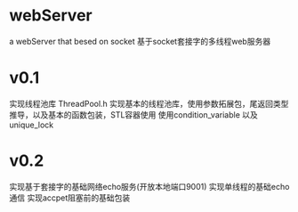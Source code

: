 # webServer
a webServer that besed on socket 
  基于socket套接字的多线程web服务器

# v0.1
 实现线程池库 
ThreadPool.h
实现基本的线程池库，使用参数拓展包，尾返回类型推导，以及基本的函数包装，STL容器使用
使用condition_variable 以及unique_lock


# v0.2
 实现基于套接字的基础网络echo服务(开放本地端口9001)
 实现单线程的基础echo通信
 实现accpet阻塞前的基础包装
 
 